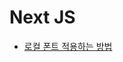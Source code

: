 # Next JS

- [로컬 폰트 적용하는 방법](https://leejaelll.gitbook.io/frontend-survival-1/code-snippets/next-js/nextfont)
